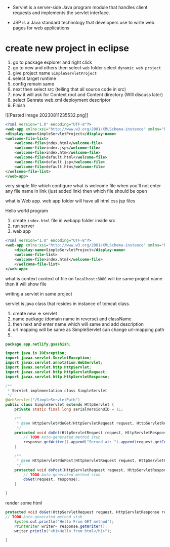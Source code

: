 - Servlet is a server-side Java program module that handles client requests and implements the servlet interface. 

- JSP is a Java standard technology that developers use to write web pages for web applications

# create new project in eclipse

1. go to package explorer and right click 
2. go to new and others then select `web` folder select `dynamic web project`
3. give project name `SimpleServletProject`
4. select target runtime
5. config remain same
6. next then select src (telling that all source code in src)
7. now it will ask for Context root and Content directory (WIll discuss later)
8. select Genrate web.xml deployment descriptor
9. Finish

![[Pasted image 20230811235532.png]]

```xml
<?xml version="1.0" encoding="UTF-8"?>
<web-app xmlns:xsi="http://www.w3.org/2001/XMLSchema-instance" xmlns="http://java.sun.com/xml/ns/javaee" xsi:schemaLocation="http://java.sun.com/xml/ns/javaee http://java.sun.com/xml/ns/javaee/web-app_3_0.xsd" id="WebApp_ID" version="3.0">
<display-name>SimpleServletProject</display-name>
<welcome-file-list>
	<welcome-file>index.html</welcome-file>
	<welcome-file>index.jsp</welcome-file>
	<welcome-file>index.htm</welcome-file>
	<welcome-file>default.html</welcome-file>
	<welcome-file>default.jsp</welcome-file>
	<welcome-file>default.htm</welcome-file>
</welcome-file-list>
</web-app>
```

very simple file which configure what is welcome file
when you'll not enter any file name in link (just added link) then which file should be open


what is Web app.
web app folder will have all html css jsp files



Hello world program
1. create `index.html` file in webapp folder inside src
2. run server
3. web app
```xml
<?xml version="1.0" encoding="UTF-8"?>
<web-app xmlns:xsi="http://www.w3.org/2001/XMLSchema-instance" xmlns="http://java.sun.com/xml/ns/javaee" xsi:schemaLocation="http://java.sun.com/xml/ns/javaee http://java.sun.com/xml/ns/javaee/web-app_3_0.xsd" id="WebApp_ID" version="3.0">
	<display-name>SimpleServletProject</display-name>
	<welcome-file-list>
	<welcome-file>index.html</welcome-file>
	</welcome-file-list>
</web-app>
```



what is context
context of file on `localhost:8080` will be same project name then it will show file



writing a servlet in same project

servlet is java class that resides in instance of tomcat class.

1. create new => servlet
2. name package (domain name in reverse) and className
3. then next and  enter name which will same and add description
4. url mapping will be same as SimpleServlet can change url-mapping path
5. 
```java
package app.netlify.gsashish;

import java.io.IOException;
import javax.servlet.ServletException;
import javax.servlet.annotation.WebServlet;
import javax.servlet.http.HttpServlet;
import javax.servlet.http.HttpServletRequest;
import javax.servlet.http.HttpServletResponse;

/**
 * Servlet implementation class SimpleServlet
 */
@WebServlet("/SimpleServletPath")
public class SimpleServlet extends HttpServlet {
	private static final long serialVersionUID = 1L;

	/**
	 * @see HttpServlet#doGet(HttpServletRequest request, HttpServletResponse response)
	 */
	protected void doGet(HttpServletRequest request, HttpServletResponse response) throws ServletException, IOException {
		// TODO Auto-generated method stub
		response.getWriter().append("Served at: ").append(request.getContextPath());
	}

	/**
	 * @see HttpServlet#doPost(HttpServletRequest request, HttpServletResponse response)
	 */
	protected void doPost(HttpServletRequest request, HttpServletResponse response) throws ServletException, IOException {
		// TODO Auto-generated method stub
		doGet(request, response);
	}

}

```

render some html
```java
protected void doGet(HttpServletRequest request, HttpServletResponse response) throws ServletException, IOException {
// TODO Auto-generated method stub
	System.out.println("Hello From GET method");
	PrintWriter writer= response.getWriter();
	writer.println("<h1>Hello from html</h1>");

}
```
